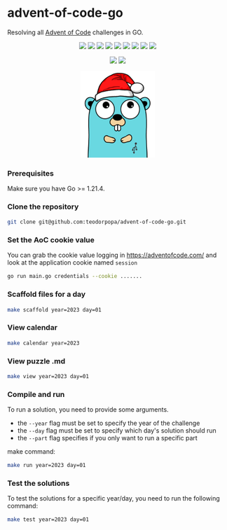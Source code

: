 # advent-of-code-go

Resolving all [Advent of Code](https://adventofcode.com/) challenges in GO.

<div align="center">

![](https://img.shields.io/badge/2015-19_days-blue)
![](https://img.shields.io/badge/2016-0_days-red)
![](https://img.shields.io/badge/2017-0_days-red)
![](https://img.shields.io/badge/2018-0_days-red)
![](https://img.shields.io/badge/2019-0_days-red)
![](https://img.shields.io/badge/2020-0_days-red)
![](https://img.shields.io/badge/2021-0_days-red)
![](https://img.shields.io/badge/2022-0_days-red)
![](https://img.shields.io/badge/2023-25_days-blue)

![](https://img.shields.io/badge/days%20completed-44-green)
![](https://img.shields.io/github/last-commit/teodorpopa/advent-of-code-go/main)

<img src="./assets/gopher.png" width="170" />

</div>

### Prerequisites

Make sure you have Go >= 1.21.4.

### Clone the repository

```sh
git clone git@github.com:teodorpopa/advent-of-code-go.git
```

### Set the AoC cookie value

You can grab the cookie value logging in https://adventofcode.com/ and look at the application cookie named `session`

```sh
go run main.go credentials --cookie .......
```

### Scaffold files for a day

```sh
make scaffold year=2023 day=01
```

### View calendar

```sh
make calendar year=2023
```

### View puzzle .md

```sh
make view year=2023 day=01
```

### Compile and run

To run a solution, you need to provide some arguments.
* the `--year` flag must be set to specify the year of the challenge
* the `--day` flag must be set to specify which day's solution should run
* the `--part` flag specifies if you only want to run a specific part

make command:

```sh
make run year=2023 day=01
```

### Test the solutions

To test the solutions for a specific year/day, you need to run the following command:

```sh
make test year=2023 day=01
```